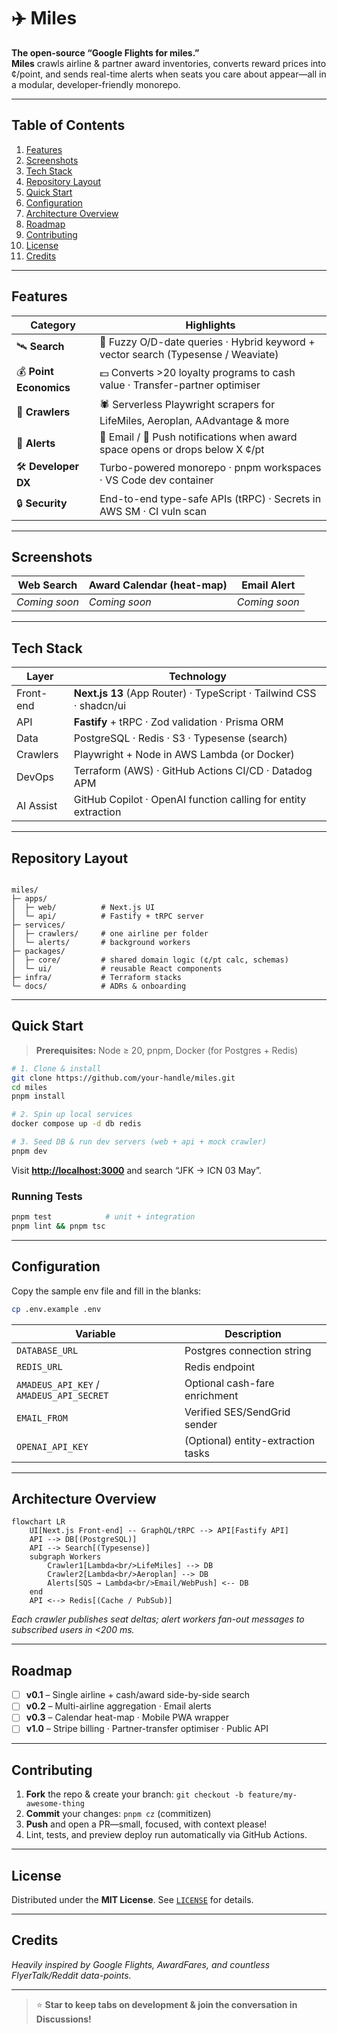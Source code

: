 # ✈️ Miles

**The open-source “Google Flights for miles.”**  
**Miles** crawls airline & partner award inventories, converts reward prices into ¢/point, and sends real-time alerts when seats you care about appear—all in a modular, developer-friendly monorepo.

---

## Table of Contents
1. [Features](#features)
2. [Screenshots](#screenshots)
3. [Tech Stack](#tech-stack)
4. [Repository Layout](#repository-layout)
5. [Quick Start](#quick-start)
6. [Configuration](#configuration)
7. [Architecture Overview](#architecture-overview)
8. [Roadmap](#roadmap)
9. [Contributing](#contributing)
10. [License](#license)
11. [Credits](#credits)

---

## Features

| Category | Highlights |
| -------- | ---------- |
| 🛰 **Search** | 🔎 Fuzzy O/D-date queries · Hybrid keyword + vector search (Typesense / Weaviate) |
| 💰 **Point Economics** | 💵 Converts &gt;20 loyalty programs to cash value · Transfer-partner optimiser |
| 📡 **Crawlers** | 🕷 Serverless Playwright scrapers for LifeMiles, Aeroplan, AAdvantage & more |
| 🔔 **Alerts** | 📧 Email / 📱 Push notifications when award space opens or drops below X ¢/pt |
| 🛠 **Developer DX** | Turbo-powered monorepo · pnpm workspaces · VS Code dev container |
| 🔒 **Security** | End-to-end type-safe APIs (tRPC) · Secrets in AWS SM · CI vuln scan |

---

## Screenshots

| Web Search | Award Calendar (heat-map) | Email Alert |
| ---------- | ------------------------- | ----------- |
| *Coming soon* | *Coming soon* | *Coming soon* |

---

## Tech Stack

| Layer | Technology |
| ----- | ---------- |
| Front-end | **Next.js 13** (App Router) · TypeScript · Tailwind CSS · shadcn/ui |
| API | **Fastify** + tRPC · Zod validation · Prisma ORM |
| Data | PostgreSQL · Redis · S3 · Typesense (search) |
| Crawlers | Playwright + Node in AWS Lambda (or Docker) |
| DevOps | Terraform (AWS) · GitHub Actions CI/CD · Datadog APM |
| AI Assist | GitHub Copilot · OpenAI function calling for entity extraction |

---

## Repository Layout

```

miles/
├─ apps/
│  ├─ web/          # Next.js UI
│  └─ api/          # Fastify + tRPC server
├─ services/
│  ├─ crawlers/     # one airline per folder
│  └─ alerts/       # background workers
├─ packages/
│  ├─ core/         # shared domain logic (¢/pt calc, schemas)
│  └─ ui/           # reusable React components
├─ infra/           # Terraform stacks
└─ docs/            # ADRs & onboarding

````

---

## Quick Start

> **Prerequisites:** Node ≥ 20, pnpm, Docker (for Postgres + Redis)

```bash
# 1. Clone & install
git clone https://github.com/your-handle/miles.git
cd miles
pnpm install

# 2. Spin up local services
docker compose up -d db redis

# 3. Seed DB & run dev servers (web + api + mock crawler)
pnpm dev
````

Visit **[http://localhost:3000](http://localhost:3000)** and search “JFK → ICN 03 May”.

### Running Tests

```bash
pnpm test            # unit + integration
pnpm lint && pnpm tsc
```

---

## Configuration

Copy the sample env file and fill in the blanks:

```bash
cp .env.example .env
```

| Variable                                 | Description                        |
| ---------------------------------------- | ---------------------------------- |
| `DATABASE_URL`                           | Postgres connection string         |
| `REDIS_URL`                              | Redis endpoint                     |
| `AMADEUS_API_KEY` / `AMADEUS_API_SECRET` | Optional cash-fare enrichment      |
| `EMAIL_FROM`                             | Verified SES/SendGrid sender       |
| `OPENAI_API_KEY`                         | (Optional) entity-extraction tasks |

---

## Architecture Overview

```mermaid
flowchart LR
    UI[Next.js Front-end] -- GraphQL/tRPC --> API[Fastify API]
    API --> DB[(PostgreSQL)]
    API --> Search[(Typesense)]
    subgraph Workers
        Crawler1[Lambda<br/>LifeMiles] --> DB
        Crawler2[Lambda<br/>Aeroplan] --> DB
        Alerts[SQS → Lambda<br/>Email/WebPush] <-- DB
    end
    API <--> Redis[(Cache / PubSub)]
```

*Each crawler publishes seat deltas; alert workers fan-out messages to subscribed users in <200 ms.*

---

## Roadmap

* [ ] **v0.1** – Single airline + cash/award side-by-side search
* [ ] **v0.2** – Multi-airline aggregation · Email alerts
* [ ] **v0.3** – Calendar heat-map · Mobile PWA wrapper
* [ ] **v1.0** – Stripe billing · Partner-transfer optimiser · Public API

---

## Contributing

1. **Fork** the repo & create your branch: `git checkout -b feature/my-awesome-thing`
2. **Commit** your changes: `pnpm cz` (commitizen)
3. **Push** and open a PR—small, focused, with context please!
4. Lint, tests, and preview deploy run automatically via GitHub Actions.

---

## License

Distributed under the **MIT License**. See [`LICENSE`](LICENSE) for details.

---

## Credits

*Heavily inspired by Google Flights, AwardFares, and countless FlyerTalk/Reddit data-points.*

---

> ⭐ **Star to keep tabs on development & join the conversation in Discussions!**

